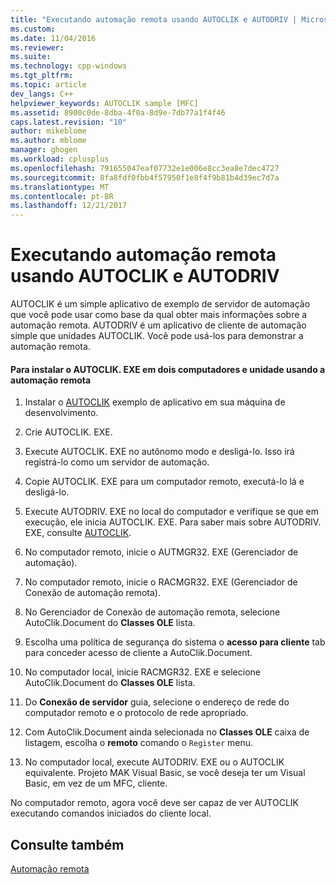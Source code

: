 ```yaml
---
title: "Executando automação remota usando AUTOCLIK e AUTODRIV | Microsoft Docs"
ms.custom: 
ms.date: 11/04/2016
ms.reviewer: 
ms.suite: 
ms.technology: cpp-windows
ms.tgt_pltfrm: 
ms.topic: article
dev_langs: C++
helpviewer_keywords: AUTOCLIK sample [MFC]
ms.assetid: 8900c0de-8dba-4f0a-8d9e-7db77a1f4f46
caps.latest.revision: "10"
author: mikeblome
ms.author: mblome
manager: ghogen
ms.workload: cplusplus
ms.openlocfilehash: 791655047eaf07732e1e006e8cc3ea8e7dec4727
ms.sourcegitcommit: 8fa8fdf0fbb4f57950f1e8f4f9b81b4d39ec7d7a
ms.translationtype: MT
ms.contentlocale: pt-BR
ms.lasthandoff: 12/21/2017
---
```

# <a name="running-remote-automation-using-autoclik-and-autodriv"></a>Executando automação remota usando AUTOCLIK e AUTODRIV
AUTOCLIK é um simple aplicativo de exemplo de servidor de automação que você pode usar como base da qual obter mais informações sobre a automação remota. AUTODRIV é um aplicativo de cliente de automação simple que unidades AUTOCLIK. Você pode usá-los para demonstrar a automação remota.  
  
#### <a name="to-install-autoclikexe-on-two-machines-and-drive-it-using-remote-automation"></a>Para instalar o AUTOCLIK. EXE em dois computadores e unidade usando a automação remota  
  
1.  Instalar o [AUTOCLIK](../visual-cpp-samples.md) exemplo de aplicativo em sua máquina de desenvolvimento.  
  
2.  Crie AUTOCLIK. EXE.  
  
3.  Execute AUTOCLIK. EXE no autônomo modo e desligá-lo. Isso irá registrá-lo como um servidor de automação.  
  
4.  Copie AUTOCLIK. EXE para um computador remoto, executá-lo lá e desligá-lo.  
  
5.  Execute AUTODRIV. EXE no local do computador e verifique se que em execução, ele inicia AUTOCLIK. EXE. Para saber mais sobre AUTODRIV. EXE, consulte [AUTOCLIK](../visual-cpp-samples.md).  
  
6.  No computador remoto, inicie o AUTMGR32. EXE (Gerenciador de automação).  
  
7.  No computador remoto, inicie o RACMGR32. EXE (Gerenciador de Conexão de automação remota).  
  
8.  No Gerenciador de Conexão de automação remota, selecione AutoClik.Document do **Classes OLE** lista.  
  
9. Escolha uma política de segurança do sistema o **acesso para cliente** tab para conceder acesso de cliente a AutoClik.Document.  
  
10. No computador local, inicie RACMGR32. EXE e selecione AutoClik.Document do **Classes OLE** lista.  
  
11. Do **Conexão de servidor** guia, selecione o endereço de rede do computador remoto e o protocolo de rede apropriado.  
  
12. Com AutoClik.Document ainda selecionada no **Classes OLE** caixa de listagem, escolha o **remoto** comando o `Register` menu.  
  
13. No computador local, execute AUTODRIV. EXE ou o AUTOCLIK equivalente. Projeto MAK Visual Basic, se você deseja ter um Visual Basic, em vez de um MFC, cliente.  
  
 No computador remoto, agora você deve ser capaz de ver AUTOCLIK executando comandos iniciados do cliente local.  
  
## <a name="see-also"></a>Consulte também  
 [Automação remota](../mfc/remote-automation.md)

